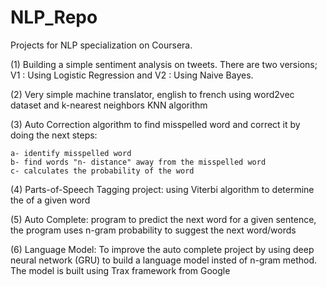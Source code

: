 # NLP_Repo

Projects for NLP specialization on Coursera.

(1) Building a simple sentiment analysis on tweets.
There are two versions; V1 : Using Logistic Regression and V2 : Using Naive Bayes.

(2) Very simple machine translator, english to french using word2vec dataset and k-nearest neighbors KNN algorithm

(3) Auto Correction algorithm to find misspelled word and correct it by doing the next steps:
	
	a- identify misspelled word
	b- find words "n- distance" away from the misspelled word
	c- calculates the probability of the word

(4) Parts-of-Speech Tagging project: using Viterbi algorithm to determine the <PoS> of a given word

(5) Auto Complete: program to predict the next word for a given sentence, the program uses n-gram probability to suggest the next word/words

(6) Language Model: To improve the auto complete project by using deep neural network (GRU) to build a language model insted of n-gram method.
	The model is built using Trax framework from Google
